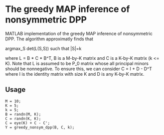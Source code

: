 # The greedy MAP inference of nonsymmetric DPP
MATLAB implementation of the greedy MAP inference of nonsymmetric DPP.
The algorithm approximatly finds that
 
  argmax_S det(L(S,S)) such that |S|=k

where L = B * C * B^T, B is a M-by-K matrix and C is a K-by-K matrix (k <= K). 
Note that L is assumed to be P_0 matrix whose all principal minors should be nonnegative.
To ensure this, we can consider C = I + D - D^T where I is the identity matrix with size K and D is any K-by-K matrix.

## Usage
```console
M = 10;
K = 5;
k = 5;
B = randn(M, K);
C = randn(K, K);
C = eye(K) + C - C';
Y = greedy_nonsym_dpp(B, C, k);
```

